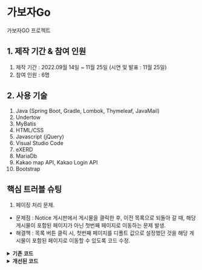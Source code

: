 # 가보자Go
가보자GO 프로젝트

## 1. 제작 기간 & 참여 인원
1) 제작 기간 : 2022.09월 14일 ~ 11월 25일 (시연 및 발표 : 11월 25일)
2) 참여 인원 : 6명

## 2. 사용 기술
1) Java (Spring Boot, Gradle, Lombok, Thymeleaf, JavaMail)
2) Undertow
3) MyBatis
4) HTML/CSS
5) Javascript (jQuery)
6) Visual Studio Code
7) eXERD
8) MariaDb
9) Kakao map API, Kakao Login API
10) Bootstrap

## 핵심 트러블 슈팅
1. 페이징 처리 문제.
- 문제점 : Notice 게시판에서 게시물을 클릭한 후, 이전 목록으로 되돌아 갈 때, 해당 게시물이 포함된 페이지가 아닌 첫번째 페이지로 이동하는 문제 발생.
- 해결책 : 목록 버튼 클릭 시, 첫번째 페이지를 디폴트 값으로 설정했던 것을 해당 게시물이 포함된 페이지로 이동할 수 있도록 코드 수정.
<details>
<summary><b>기존 코드</b></summary>
<div markdown="1">

1. noticeListPage.html
```java
<a href='detail?no=1'
data-th-href="@{noticeDetail(no=${notice.no})}"
data-th-text="${notice.title == ''} ? '(제목없음)' : ${notice.title}">제목</a>
```
2. NoticeController 
```java
@GetMapping("noticeDetail")
public void noticeDetail(int no, Model model, @RequestParam("page") Integer page) throws Exception {

  noticeService.addHits(no); // 조회수
  Notice notice = noticeService.get(no);

    if (notice == null) {
      throw new Exception("해당 번호의 게시글이 없습니다!");
    }

    model.addAttribute("notice", notice);

}
```
3. noticeDetail.html
```java
<button class="btn btn-secondary py-3 px-5"
               th:onclick="|location.href='@{/support/notice/noticeListPage?page=1}'|"
               type="button">목록</button>
               
```
</div>
</details>

<details>
<summary><b>개선된 코드</b></summary>
<div markdown="1">

1. noticeListPage.html
- 해결책 : 서버에서 받아 온 page 값을 파라미터로 주기 위해 코드 추가
```java
<a data-th-href="@{noticeDetail(no=${notice.no}, page=${page})}"
                 data-th-text="${notice.title == ''} ? '(제목없음)' : ${notice.title}">제목</a>
```

2. NoticeController
- 해결책 : page 데이터를 뷰단으로 넘기기 위해 코드 추가
```java
@GetMapping("noticeDetail")
public void noticeDetail(int no, Model model, @RequestParam("page") Integer page) throws Exception {

  noticeService.addHits(no); // 조회수
  Notice notice = noticeService.get(no);

    if (notice == null) {
      throw new Exception("해당 번호의 게시글이 없습니다!");
    }

    model.addAttribute("notice", notice);
    model.addAttribute("page", page);

}
```
3. noticeDetail.html
- 해결책 : '목록' 버튼 클릭 시, 해당 게시물이 포함된 목록으로 되돌아 가기 위해 코드 수정
```java
 <button class="btn btn-secondary py-3 px-5"
                th:onclick="|location.href='@{/support/notice/noticeListPage(page=${page})}'|"
                type="button">목록</button>
```
</div>
</details>
